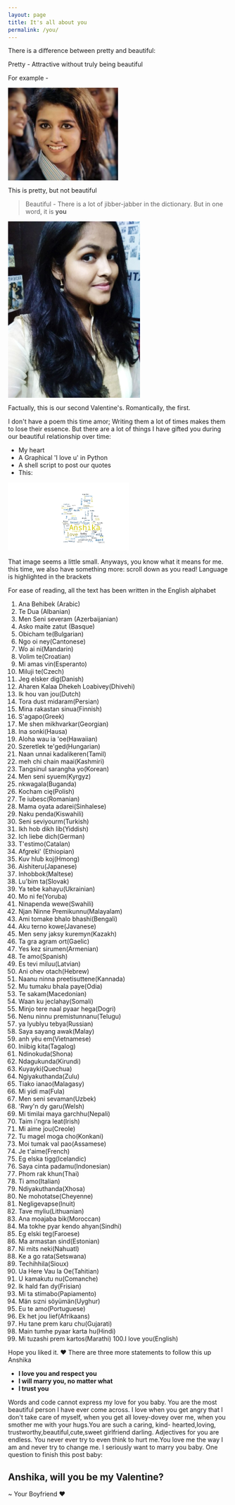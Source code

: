 ```yaml
---
layout: page
title: It's all about you
permalink: /you/
---
```


There is a difference between pretty and beautiful:

Pretty - Attractive without truly being beautiful

For example -

<img src= "/images/warrier.jpg" width= "250" align="center">

This is pretty, but not beautiful

> Beautiful - There is a lot of jibber-jabber in the dictionary. But in one word, it is **you**

<img src= "/images/IMG-20171019-WA0008.jpg" width= "300" align="center">

Factually, this is our second Valentine's. Romantically, the first.

I don't have a poem this time amor; Writing them a lot of times makes them to lose their essence.
But there are a lot of things I have gifted you during our beautiful relationship over time:

- My heart
- A Graphical 'I love u' in Python
- A shell script to post our quotes
- This:

<img src= "/images/figure_1.png" width="275">

That image seems a little small. Anyways, you know what it means for me.
this time, we also have something more: scroll down as you read!
Language is highlighted in the brackets

For ease of reading, all the text has been written in the English alphabet

1.  Ana Behibek (Arabic)
2.	Te Dua (Albanian)
3.	Men Seni severam (Azerbaijanian)
4.	Asko maite zatut (Basque)
5.	Obicham te(Bulgarian)
6.	Ngo oi ney(Cantonese)
7.	Wo ai ni(Mandarin)
8.	Volim te(Croatian)
9.	Mi amas vin(Esperanto)
10.	Miluji te(Czech)
11.	Jeg elsker dig(Danish)
12.	Aharen Kalaa Dhekeh Loabivey(Dhivehi)
13.	Ik hou van jou(Dutch)
14.	Tora dust midaram(Persian)
15.	Mina rakastan sinua(Finnish)
16.	S'agapo(Greek)
17.	Me shen mikhvarkar(Georgian)
18.	Ina sonki(Hausa)
19.	Aloha wau ia 'oe(Hawaiian)
20.	Szeretlek te'ged(Hungarian)
21.	Naan unnai kadalikeren(Tamil)
22.	meh chi chain maai(Kashmiri)
23.	Tangsinul sarangha yo(Korean)
24.	Men seni syuem(Kyrgyz)
25.	nkwagala(Buganda)
26.	Kocham cię(Polish)
27.	Te iubesc(Romanian)
28.	Mama oyata adarei(Sinhalese)
29.	Naku penda(Kiswahili)
30.	Seni seviyourm(Turkish)
31.	Ikh hob dikh lib(Yiddish)
32.	Ich liebe dich(German)
33.	T'estimo(Catalan)
34.	Afgreki' (Ethiopian)
35.	Kuv hlub koj(Hmong)
36.	Aishiteru(Japanese)
37.	Inhobbok(Maltese)
38.	Lu'bim ta(Slovak)
39.	Ya tebe kahayu(Ukrainian)
40.	Mo ni fe(Yoruba)
41.	Ninapenda wewe(Swahili)
42.	Njan Ninne Premikunnu(Malayalam)
43.	Ami tomake bhalo bhashi(Bengali)
44.	Aku terno kowe(Javanese)
45.	Men seny jaksy kuremyn(Kazakh)
46.	Ta gra agram ort(Gaelic)
47.	Yes kez sirumen(Armenian)
48.	Te amo(Spanish)
49.	Es tevi miluu(Latvian)
50.	Ani ohev otach(Hebrew)
51.	Naanu ninna preetisuttene(Kannada)
52.	Mu tumaku bhala paye(Odia)
53.	Te sakam(Macedonian)
54.	Waan ku jeclahay(Somali)
55.	Minjo tere naal pyaar hega(Dogri)
56.	Nenu ninnu premistunnanu(Telugu)
57.	ya lyublyu tebya(Russian)
58.	Saya sayang awak(Malay)
59.	anh yêu em(Vietnamese)
60.	Iniibig kita(Tagalog)
61.	Ndinokuda(Shona)
62.	Ndagukunda(Kirundi)
63.	Kuyayki(Quechua)
64.	Ngiyakuthanda(Zulu)
65.	Tiako ianao(Malagasy)
66.	Mi yidi ma(Fula)
67.	Men seni sevaman(Uzbek)
68.	'Rwy'n dy garu(Welsh)
69.	Mi timilai maya garchhu(Nepali)
70.	Taim i'ngra leat(Irish)
71.	Mi aime jou(Creole)
72.	Tu magel moga cho(Konkani)
73.	Moi tumak val pao(Assamese)
74.	Je t'aime(French)
75.	Eg elska tigg(Icelandic)		
76.	Saya cinta padamu(Indonesian)
77.	Phom rak khun(Thai)
78.	Ti amo(Italian)
79.	Ndiyakuthanda(Xhosa)
80.	Ne mohotatse(Cheyenne)
81.	Negligevapse(Inuit)
82.	Tave myliu(Lithuanian)
83.	Ana moajaba bik(Moroccan)
84.	Ma tokhe pyar kendo ahyan(Sindhi) 
85.	Eg elski teg(Faroese)
86.	Ma armastan sind(Estonian)
87.	Ni mits neki(Nahuatl)
88.	Ke a go rata(Setswana)
89.	Techihhila(Sioux)
90.	Ua Here Vau la Oe(Tahitian)
91.	U kamakutu nu(Comanche)
92.	Ik hald fan dy(Frisian)
93.	Mi ta stimabo(Papiamento)
94.	Män sızni söyümän(Uyghur)
95.	Eu te amo(Portuguese)
96.	Ek het jou lief(Afrikaans)
97.	Hu tane prem karu chu(Gujarati)
98.	Main tumhe pyaar karta hu(Hindi)
99.	Mi tuzashi prem kartos(Marathi)
100.I love you(English)

Hope you liked it. :heart:
There are three more statements to follow this up Anshika

- **I love you and respect you**
- **I will marry you, no matter what**
- **I trust you**

Words and code cannot express my love for you baby. You are the most beautiful person I have ever come across. I love when you get angry 
that I don't take care of myself, when you get all lovey-dovey over me, when you smother me with your hugs.You are such a caring, kind-
hearted,loving, trustworthy,beautiful,cute,sweet girlfriend darling. Adjectives for you are endless. You never ever try to even think to 
hurt me.You love me the way I am and never try to change me. I seriously want to marry you baby. 
One question to finish this post baby:

## Anshika, will you be my Valentine?

~ Your Boyfriend :heart:
